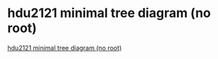 # hdu2121 minimal tree diagram (no root)
[hdu2121 minimal tree diagram (no root)](https://aiwithcloud.com/2022/09/15/hdu2121_minimal_tree_diagram_no_root/)
